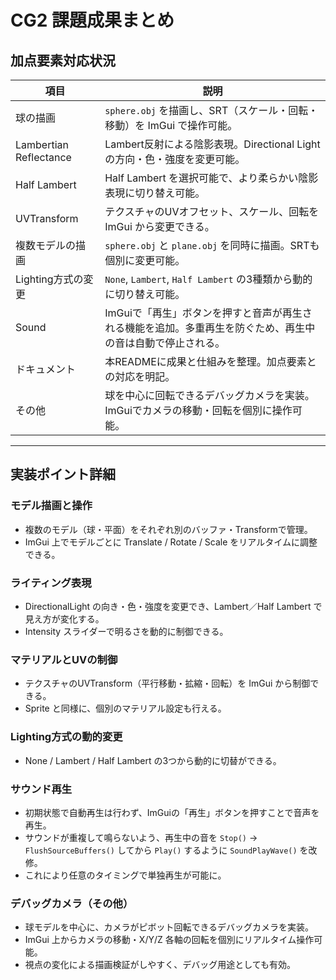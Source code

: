 # CG2 課題成果まとめ

## 加点要素対応状況

| 項目 | 説明 |
|------|------|
| 球の描画                | `sphere.obj` を描画し、SRT（スケール・回転・移動）を ImGui で操作可能。                               |
| Lambertian Reflectance | Lambert反射による陰影表現。Directional Light の方向・色・強度を変更可能。                              |
| Half Lambert           | Half Lambert を選択可能で、より柔らかい陰影表現に切り替え可能。                                        |
| UVTransform            | テクスチャのUVオフセット、スケール、回転を ImGui から変更できる。                                       |
| 複数モデルの描画         | `sphere.obj` と `plane.obj` を同時に描画。SRTも個別に変更可能。                                      |
| Lighting方式の変更      | `None`, `Lambert`, `Half Lambert` の3種類から動的に切り替え可能。                                    |
| Sound                  | ImGuiで「再生」ボタンを押すと音声が再生される機能を追加。多重再生を防ぐため、再生中の音は自動で停止される。 |
| ドキュメント            | 本READMEに成果と仕組みを整理。加点要素との対応を明記。                                                 |
| その他                  | 球を中心に回転できるデバッグカメラを実装。ImGuiでカメラの移動・回転を個別に操作可能。                    | 

---

## 実装ポイント詳細

### モデル描画と操作
- 複数のモデル（球・平面）をそれぞれ別のバッファ・Transformで管理。
- ImGui 上でモデルごとに Translate / Rotate / Scale をリアルタイムに調整できる。

### ライティング表現
- DirectionalLight の向き・色・強度を変更でき、Lambert／Half Lambert で見え方が変化する。
- Intensity スライダーで明るさを動的に制御できる。

### マテリアルとUVの制御
- テクスチャのUVTransform（平行移動・拡縮・回転）を ImGui から制御できる。
- Sprite と同様に、個別のマテリアル設定も行える。

### Lighting方式の動的変更
- None / Lambert / Half Lambert の3つから動的に切替ができる。

### サウンド再生
- 初期状態で自動再生は行わず、ImGuiの「再生」ボタンを押すことで音声を再生。
- サウンドが重複して鳴らないよう、再生中の音を `Stop()` → `FlushSourceBuffers()` してから `Play()` するように `SoundPlayWave()` を改修。
- これにより任意のタイミングで単独再生が可能に。

### デバッグカメラ（その他）
- 球モデルを中心に、カメラがピボット回転できるデバッグカメラを実装。
- ImGui 上からカメラの移動・X/Y/Z 各軸の回転を個別にリアルタイム操作可能。
- 視点の変化による描画検証がしやすく、デバッグ用途としても有効。